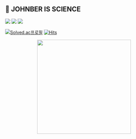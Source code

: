 ## 🔬 JOHNBER IS SCIENCE

<a href="mailto:iamsoyeonyang@gmail.com" target="_blank"><img src="https://img.shields.io/badge/Gmail-D14836?style=for-the-badge&logo=gmail&logoColor=white"/></a>
<a href="https://www.linkedin.com/in/biayang/" target="_blank"><img src="https://img.shields.io/badge/LinkedIn-0077B5?style=for-the-badge&logo=linkedin&logoColor=white"/></a>
<a href="https://xoyeon.tistory.com/page/%EC%86%8C%EA%B0%9C" target="_blank"><img src="https://img.shields.io/badge/Blog-E34F26?style=for-the-badge&logo=_&logoColor=white"/></a>

[![Solved.ac프로필](http://mazassumnida.wtf/api/mini/generate_badge?boj=mudosaa)](https://solved.ac/mudosaa)
[![Hits](https://hits.seeyoufarm.com/api/count/incr/badge.svg?url=https%3A%2F%2Fgithub.com%2Fxoyeon&count_bg=%2379C83D&title_bg=%23555555&icon=&icon_color=%23E7E7E7&title=hits&edge_flat=false)](https://hits.seeyoufarm.com)


<div align="center">
<img src="https://github.com/xoyeon/xoyeon/assets/85726134/5e70a47d-0ad0-4426-adba-9f6e4a1c1768" width="300" height="300"></div>


<!-- ![Top Langs](https://github-readme-stats.vercel.app/api/top-langs/?username=xoyeon&layout=compact&theme=dark)
  
[![Solved.ac프로필](http://mazassumnida.wtf/api/v2/generate_badge?boj=mudosaa)](https://solved.ac/mudosaa)![mazandi profile](http://mazandi.herokuapp.com/api?handle=mudosaa&theme=warm)</div>
<img src="https://img.shields.io/badge/Python-3776AB?style=flat-square&logo=Python&logoColor=white"/>
<img src="https://img.shields.io/badge/R-276DC3?style=flat-square&logo=R&logoColor=white"/>

[![Readme Quotes](https://quotes-github-readme.vercel.app/api?type=horizontal&theme=radical)](https://github.com/piyushsuthar/github-readme-quotes)  -->






